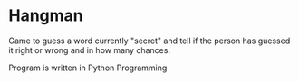 # Hangman
Game to guess a word currently "secret" and tell if the person has guessed it right or wrong and in how many chances.


Program is written in Python Programming

